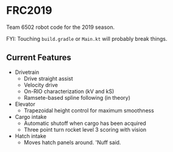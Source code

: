 # FRC2019
Team 6502 robot code for the 2019 season.

FYI: Touching `build.gradle` or `Main.kt` will probably break things.

## Current Features
- Drivetrain
  - Drive straight assist
  - Velocity drive
  - On-RIO characterization (kV and kS)
  - Ramsete-based spline following (in theory)
- Elevator
  - Trapezoidal height control for maximum smoothness
- Cargo intake
  - Automatic shutoff when cargo has been acquired
  - Three point turn rocket level 3 scoring with vision
- Hatch intake
  - Moves hatch panels around. 'Nuff said.